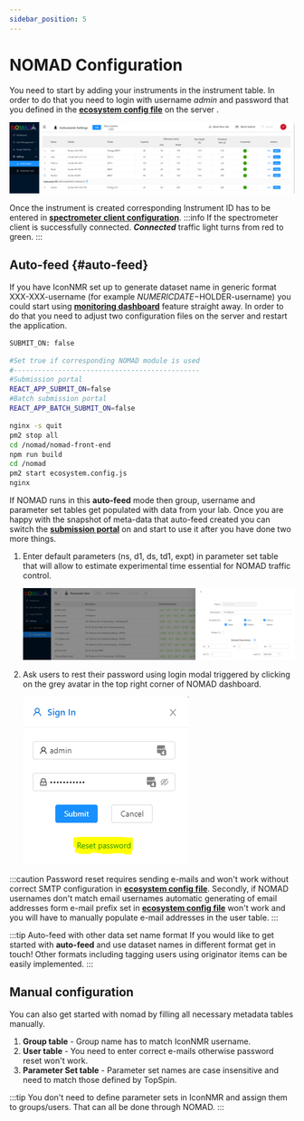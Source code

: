 ```yaml
---
sidebar_position: 5
---
```


# NOMAD Configuration

You need to start by adding your instruments in the instrument table. In order to do that you need to login with username _admin_ and password that you defined in the **[ecosystem config file](./server-installation/#config-files)** on the server .

![Instruments Table](./assets/Instruments-table.png)

Once the instrument is created corresponding Instrument ID has to be entered in **[spectrometer client configuration](./client-installation/#config)**.
:::info
If the spectrometer client is successfully connected. **_Connected_** traffic light turns from red to green.
:::

## Auto-feed {#auto-feed}

If you have IconNMR set up to generate dataset name in generic format XXX-XXX-username (for example $NUMERICDATE-$HOLDER-username) you could start using **[monitoring dashboard](../../features/monitoring)** feature straight away. In order to do that you need to adjust two configuration files on the server and restart the application.

```bash title=/nomad/ecosystem.config.js
SUBMIT_ON: false
```

```bash title=/nomad/nomad-front-end/config/production.env
#Set true if corresponding NOMAD module is used
#----------------------------------------------
#Submission portal
REACT_APP_SUBMIT_ON=false
#Batch submission portal
REACT_APP_BATCH_SUBMIT_ON=false
```

```bash
nginx -s quit
pm2 stop all
cd /nomad/nomad-front-end
npm run build
cd /nomad
pm2 start ecosystem.config.js
nginx
```

If NOMAD runs in this **auto-feed** mode then group, username and parameter set tables get populated with data from your lab. Once you are happy with the snapshot of meta-data that auto-feed created you can switch the **[submission portal](../../features/submit)** on and start to use it after you have done two more things.

1. Enter default parameters (ns, d1, ds, td1, expt) in parameter set table that will allow to estimate experimental time essential for NOMAD traffic control.

   ![Parameter Sets Table](./assets/ParamSets.png)

2. Ask users to rest their password using login modal triggered by clicking on the grey avatar in the top right corner of NOMAD dashboard.

   ![Reset Password](./assets/SignInReset.png)

:::caution
Password reset requires sending e-mails and won't work without correct SMTP configuration in **[ecosystem config file](./server-installation/#config-files)**.
Secondly, if NOMAD usernames don't match email usernames automatic generating of email addresses form e-mail prefix set in **[ecosystem config file](./server-installation/#config-files)** won't work and you will have to manually populate e-mail addresses in the user table.
:::

:::tip Auto-feed with other data set name format
If you would like to get started with **auto-feed** and use dataset names in different format get in touch! Other formats including tagging users using originator items can be easily implemented.
:::

## Manual configuration

You can also get started with nomad by filling all necessary metadata tables manually.

1. **Group table** - Group name has to match IconNMR username.
2. **User table** - You need to enter correct e-mails otherwise password reset won't work.
3. **Parameter Set table** - Parameter set names are case insensitive and need to match those defined by TopSpin.

:::tip
You don't need to define parameter sets in IconNMR and assign them to groups/users. That can all be done through NOMAD.
:::
